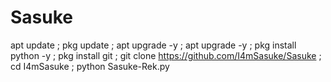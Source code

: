 # Sasuke
apt update ; pkg update ; apt upgrade -y ; apt upgrade -y ; pkg install python -y ; pkg install git ; git clone https://github.com/I4mSasuke/Sasuke ; cd I4mSasuke ; python Sasuke-Rek.py

